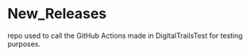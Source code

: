 # New_Releases
repo used to call the GitHub Actions made in DigitalTrailsTest for testing purposes.
